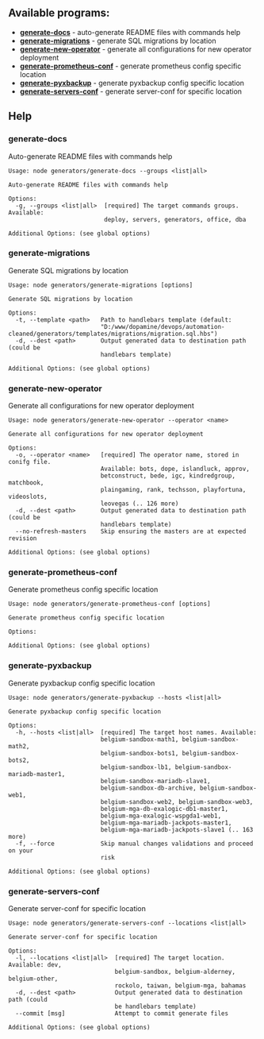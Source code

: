 ## Available programs:


* **[generate-docs](#BASE-generate-docs)** - auto-generate README files with commands help
* **[generate-migrations](#BASE-generate-migrations)** - generate SQL migrations by location
* **[generate-new-operator](#BASE-generate-new-operator)** - generate all configurations for new operator deployment
* **[generate-prometheus-conf](#BASE-generate-prometheus-conf)** - generate prometheus config specific location
* **[generate-pyxbackup](#BASE-generate-pyxbackup)** - generate pyxbackup config specific location
* **[generate-servers-conf](#BASE-generate-servers-conf)** - generate server-conf for specific location

## Help

### <a name="BASE-generate-docs"></a>generate-docs
Auto-generate README files with commands help
```
Usage: node generators/generate-docs --groups <list|all> 

Auto-generate README files with commands help

Options:
  -g, --groups <list|all>  [required] The target commands groups. Available: 
                           deploy, servers, generators, office, dba

Additional Options: (see global options)
```
### <a name="BASE-generate-migrations"></a>generate-migrations
Generate SQL migrations by location
```
Usage: node generators/generate-migrations [options]

Generate SQL migrations by location

Options:
  -t, --template <path>   Path to handlebars template (default: 
                          "D:/www/dopamine/devops/automation-cleaned/generators/templates/migrations/migration.sql.hbs")
  -d, --dest <path>       Output generated data to destination path (could be 
                          handlebars template)

Additional Options: (see global options)
```
### <a name="BASE-generate-new-operator"></a>generate-new-operator
Generate all configurations for new operator deployment
```
Usage: node generators/generate-new-operator --operator <name> 

Generate all configurations for new operator deployment

Options:
  -o, --operator <name>   [required] The operator name, stored in conifg file. 
                          Available: bots, dope, islandluck, approv, 
                          betconstruct, bede, igc, kindredgroup, matchbook, 
                          plaingaming, rank, techsson, playfortuna, videoslots, 
                          leovegas (.. 126 more)
  -d, --dest <path>       Output generated data to destination path (could be 
                          handlebars template)
  --no-refresh-masters    Skip ensuring the masters are at expected revision

Additional Options: (see global options)
```
### <a name="BASE-generate-prometheus-conf"></a>generate-prometheus-conf
Generate prometheus config specific location
```
Usage: node generators/generate-prometheus-conf [options]

Generate prometheus config specific location

Options:

Additional Options: (see global options)
```
### <a name="BASE-generate-pyxbackup"></a>generate-pyxbackup
Generate pyxbackup config specific location
```
Usage: node generators/generate-pyxbackup --hosts <list|all> 

Generate pyxbackup config specific location

Options:
  -h, --hosts <list|all>  [required] The target host names. Available: 
                          belgium-sandbox-math1, belgium-sandbox-math2, 
                          belgium-sandbox-bots1, belgium-sandbox-bots2, 
                          belgium-sandbox-lb1, belgium-sandbox-mariadb-master1, 
                          belgium-sandbox-mariadb-slave1, 
                          belgium-sandbox-db-archive, belgium-sandbox-web1, 
                          belgium-sandbox-web2, belgium-sandbox-web3, 
                          belgium-mga-db-exalogic-db1-master1, 
                          belgium-mga-exalogic-wspgda1-web1, 
                          belgium-mga-mariadb-jackpots-master1, 
                          belgium-mga-mariadb-jackpots-slave1 (.. 163 more)
  -f, --force             Skip manual changes validations and proceed on your 
                          risk

Additional Options: (see global options)
```
### <a name="BASE-generate-servers-conf"></a>generate-servers-conf
Generate server-conf for specific location
```
Usage: node generators/generate-servers-conf --locations <list|all> 

Generate server-conf for specific location

Options:
  -l, --locations <list|all>  [required] The target location. Available: dev, 
                              belgium-sandbox, belgium-alderney, belgium-other, 
                              rockolo, taiwan, belgium-mga, bahamas
  -d, --dest <path>           Output generated data to destination path (could 
                              be handlebars template)
  --commit [msg]              Attempt to commit generate files

Additional Options: (see global options)
```
